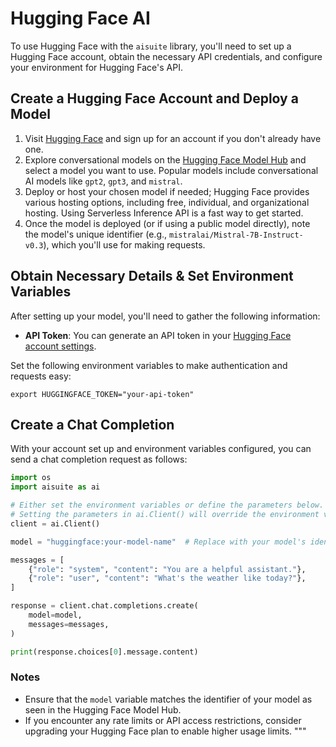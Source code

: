 # Hugging Face AI

To use Hugging Face with the `aisuite` library, you'll need to set up a Hugging Face account, obtain the necessary API credentials, and configure your environment for Hugging Face's API.

## Create a Hugging Face Account and Deploy a Model

1. Visit [Hugging Face](https://huggingface.co/) and sign up for an account if you don't already have one.
2. Explore conversational models on the [Hugging Face Model Hub](https://huggingface.co/models?inference=warm&other=conversational&sort=trending) and select a model you want to use. Popular models include conversational AI models like `gpt2`, `gpt3`, and `mistral`.
3. Deploy or host your chosen model if needed; Hugging Face provides various hosting options, including free, individual, and organizational hosting. Using Serverless Inference API is a fast way to get started.
5. Once the model is deployed (or if using a public model directly), note the model's unique identifier (e.g., `mistralai/Mistral-7B-Instruct-v0.3`), which you'll use for making requests.

## Obtain Necessary Details & Set Environment Variables

After setting up your model, you'll need to gather the following information:

- **API Token**: You can generate an API token in your [Hugging Face account settings](https://huggingface.co/settings/tokens).

Set the following environment variables to make authentication and requests easy:

```shell
export HUGGINGFACE_TOKEN="your-api-token"
```

## Create a Chat Completion

With your account set up and environment variables configured, you can send a chat completion request as follows:

```python
import os
import aisuite as ai

# Either set the environment variables or define the parameters below.
# Setting the parameters in ai.Client() will override the environment variable values.
client = ai.Client()

model = "huggingface:your-model-name"  # Replace with your model's identifier.

messages = [
    {"role": "system", "content": "You are a helpful assistant."},
    {"role": "user", "content": "What's the weather like today?"},
]

response = client.chat.completions.create(
    model=model,
    messages=messages,
)

print(response.choices[0].message.content)
```

### Notes

- Ensure that the `model` variable matches the identifier of your model as seen in the Hugging Face Model Hub.
- If you encounter any rate limits or API access restrictions, consider upgrading your Hugging Face plan to enable higher usage limits.
"""
